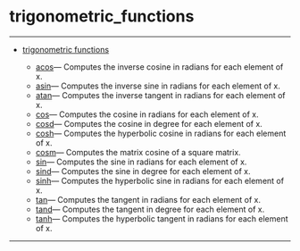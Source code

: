<!DOCTYPE html PUBLIC "-//W3C//DTD XHTML 1.0 Strict//EN"
"http://www.w3.org/TR/xhtml1/DTD/xhtml1-strict.dtd">
<head>
<html xmlns = "http://www.w3.org/1999/xhtml">
<meta name="generator" content=
"HTML Generated by Nelson"/>
<title>trigonometric_functions</title>
</head>

<body>
<body>
<h1 class = "refname">trigonometric_functions</h1>
<hr/>

<div>
<ul>
<li><a href = "chapter_trigonometric_functions.md" class = "chapter">trigonometric functions</a></li>
<ul class = "list-chapter">
<li><a href = acos.md class = "refentry">acos</a>&mdash; <span class = "refentry-description">Computes the inverse cosine in radians for each element of x.</span></li>
<li><a href = asin.md class = "refentry">asin</a>&mdash; <span class = "refentry-description">Computes the inverse sine in radians for each element of x.</span></li>
<li><a href = atan.md class = "refentry">atan</a>&mdash; <span class = "refentry-description">Computes the inverse tangent in radians for each element of x.</span></li>
<li><a href = cos.md class = "refentry">cos</a>&mdash; <span class = "refentry-description">Computes the cosine in radians for each element of x.</span></li>
<li><a href = cosd.md class = "refentry">cosd</a>&mdash; <span class = "refentry-description">Computes the cosine in degree for each element of x.</span></li>
<li><a href = cosh.md class = "refentry">cosh</a>&mdash; <span class = "refentry-description">Computes the hyperbolic cosine in radians for each element of x.</span></li>
<li><a href = cosm.md class = "refentry">cosm</a>&mdash; <span class = "refentry-description">Computes the matrix cosine of a square matrix.</span></li>
<li><a href = sin.md class = "refentry">sin</a>&mdash; <span class = "refentry-description">Computes the sine in radians for each element of x.</span></li>
<li><a href = sind.md class = "refentry">sind</a>&mdash; <span class = "refentry-description">Computes the sine in degree for each element of x.</span></li>
<li><a href = sinh.md class = "refentry">sinh</a>&mdash; <span class = "refentry-description">Computes the hyperbolic sine in radians for each element of x.</span></li>
<li><a href = tan.md class = "refentry">tan</a>&mdash; <span class = "refentry-description">Computes the tangent in radians for each element of x.</span></li>
<li><a href = tand.md class = "refentry">tand</a>&mdash; <span class = "refentry-description">Computes the tangent in degree for each element of x.</span></li>
<li><a href = tanh.md class = "refentry">tanh</a>&mdash; <span class = "refentry-description">Computes the hyperbolic tangent in radians for each element of x.</span></li>
</ul>
</ul>
</div>
<hr/>

</body>
</html>

